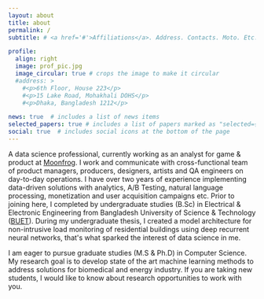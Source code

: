 ```yaml
---
layout: about
title: about
permalink: /
subtitle: # <a href='#'>Affiliations</a>. Address. Contacts. Moto. Etc.

profile:
  align: right
  image: prof_pic.jpg
  image_circular: true # crops the image to make it circular
  #address: >
    #<p>6th Floor, House 223</p>
    #<p>15 Lake Road, Mohakhali DOHS</p>
    #<p>Dhaka, Bangladesh 1212</p>

news: true  # includes a list of news items
selected_papers: true # includes a list of papers marked as "selected={true}"
social: true  # includes social icons at the bottom of the page
---
```


A data science professional, currently working as an analyst for game & product at [Moonfrog](https://moonfroglabs.com). I work and communicate with cross-functional team of product managers, producers, designers, artists and QA engineers on day-to-day operations. I have over two years of experience implementing data-driven solutions with analytics, A/B Testing, natural language processing, monetization and user acquisition campaigns etc. Prior to joining here, I completed by undergraduate studies (B.Sc) in Electrical & Electronic Engineering from Bangladesh University of Science & Technology ([BUET](https://www.buet.ac.bd/web/#/)). During my undergraduate thesis, I created a model architecture for non-intrusive load monitoring of residential buildings using deep recurrent neural networks, that's what sparked the interest of data science in me. 

I am eager to pursue graduate studies (M.S & Ph.D) in Computer Science. My research goal is to develop state of the art machine learning methods to address solutions for biomedical and energy industry. If you are taking new students, I would like to know about research opportunities to work with you. 